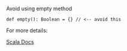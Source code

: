 Avoid using empty method

    def empty(): Boolean = {} // <-- avoid this

For more details:

[Scala Docs](https://docs.scala-lang.org/overviews/quasiquotes/expression-details.html#function)
